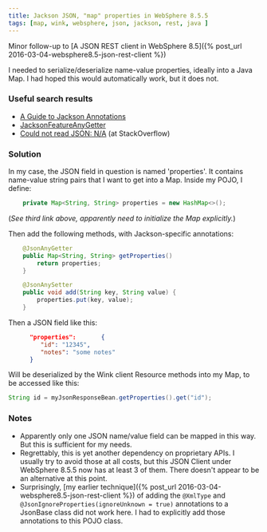 ```yaml
---
title: Jackson JSON, "map" properties in WebSphere 8.5.5
tags: [map, wink, websphere, json, jackson, rest, java ]
---
```

Minor follow-up to [A JSON REST client in WebSphere 8.5]({% post_url 2016-03-04-websphere8.5-json-rest-client %})

I needed to serialize/deserialize name-value properties, ideally into a Java Map. I had hoped this would automatically work, but it does not.

### Useful search results

*   [A Guide to Jackson Annotations](http://www.baeldung.com/jackson-annotations)
*   [JacksonFeatureAnyGetter](http://wiki.fasterxml.com/JacksonFeatureAnyGetter)
*   [Could not read JSON: N/A](http://stackoverflow.com/a/24755563/796761) (at StackOverflow)

### Solution

In my case, the JSON field in question is named 'properties'. It contains name-value string pairs that I want to get into a Map. Inside my POJO, I define:
```java
    private Map<String, String> properties = new HashMap<>();
```
(_See third link above, apparently need to initialize the Map explicitly._)

Then add the following methods, with Jackson-specific annotations:
```java
    @JsonAnyGetter  
    public Map<String, String> getProperties()  
        return properties;  
    }

    @JsonAnySetter  
    public void add(String key, String value) {  
        properties.put(key, value);  
    }
```    

Then a JSON field like this:
```json
      "properties":       {  
         "id": "12345",  
         "notes": "some notes"  
      }
```

Will be deserialized by the Wink client Resource methods into my Map, to be accessed like this:
```java
String id = myJsonResponseBean.getProperties().get("id");
```

### Notes

*   Apparently only one JSON name/value field can be mapped in this way. But this is sufficient for my needs.
*   Regrettably, this is yet another dependency on proprietary APIs. I usually try to avoid those at all costs, but this JSON Client under WebSphere 8.5.5 now has at least 3 of them. There doesn't appear to be an alternative at this point.
*   Surprisingly, [my earlier technique]({% post_url 2016-03-04-websphere8.5-json-rest-client %}) of adding the `@XmlType` and `@JsonIgnoreProperties(ignoreUnknown = true)` annotations to a JsonBase class did not work here. I had to explicitly add those annotations to this POJO class.
